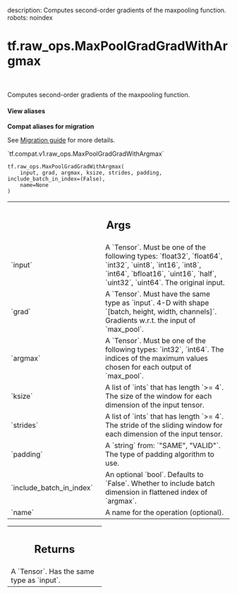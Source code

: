 description: Computes second-order gradients of the maxpooling function.
robots: noindex

# tf.raw_ops.MaxPoolGradGradWithArgmax

<!-- Insert buttons and diff -->

<table class="tfo-notebook-buttons tfo-api nocontent" align="left">

</table>



Computes second-order gradients of the maxpooling function.

<section class="expandable">
  <h4 class="showalways">View aliases</h4>
  <p>
<b>Compat aliases for migration</b>
<p>See
<a href="https://www.tensorflow.org/guide/migrate">Migration guide</a> for
more details.</p>
<p>`tf.compat.v1.raw_ops.MaxPoolGradGradWithArgmax`</p>
</p>
</section>

<pre class="devsite-click-to-copy prettyprint lang-py tfo-signature-link">
<code>tf.raw_ops.MaxPoolGradGradWithArgmax(
    input, grad, argmax, ksize, strides, padding, include_batch_in_index=(False),
    name=None
)
</code></pre>



<!-- Placeholder for "Used in" -->


<!-- Tabular view -->
 <table class="responsive fixed orange">
<colgroup><col width="214px"><col></colgroup>
<tr><th colspan="2"><h2 class="add-link">Args</h2></th></tr>

<tr>
<td>
`input`
</td>
<td>
A `Tensor`. Must be one of the following types: `float32`, `float64`, `int32`, `uint8`, `int16`, `int8`, `int64`, `bfloat16`, `uint16`, `half`, `uint32`, `uint64`.
The original input.
</td>
</tr><tr>
<td>
`grad`
</td>
<td>
A `Tensor`. Must have the same type as `input`.
4-D with shape `[batch, height, width, channels]`.  Gradients w.r.t. the
input of `max_pool`.
</td>
</tr><tr>
<td>
`argmax`
</td>
<td>
A `Tensor`. Must be one of the following types: `int32`, `int64`.
The indices of the maximum values chosen for each output of `max_pool`.
</td>
</tr><tr>
<td>
`ksize`
</td>
<td>
A list of `ints` that has length `>= 4`.
The size of the window for each dimension of the input tensor.
</td>
</tr><tr>
<td>
`strides`
</td>
<td>
A list of `ints` that has length `>= 4`.
The stride of the sliding window for each dimension of the
input tensor.
</td>
</tr><tr>
<td>
`padding`
</td>
<td>
A `string` from: `"SAME", "VALID"`.
The type of padding algorithm to use.
</td>
</tr><tr>
<td>
`include_batch_in_index`
</td>
<td>
An optional `bool`. Defaults to `False`.
Whether to include batch dimension in flattened index of `argmax`.
</td>
</tr><tr>
<td>
`name`
</td>
<td>
A name for the operation (optional).
</td>
</tr>
</table>



<!-- Tabular view -->
 <table class="responsive fixed orange">
<colgroup><col width="214px"><col></colgroup>
<tr><th colspan="2"><h2 class="add-link">Returns</h2></th></tr>
<tr class="alt">
<td colspan="2">
A `Tensor`. Has the same type as `input`.
</td>
</tr>

</table>


